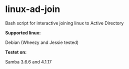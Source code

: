 # linux-ad-join
Bash script for interactive joining linux to Active Directory

**Supported linux:**

Debian (Wheezy and Jessie tested)

**Testet on:**

Samba 3.6.6 and 4.1.17

